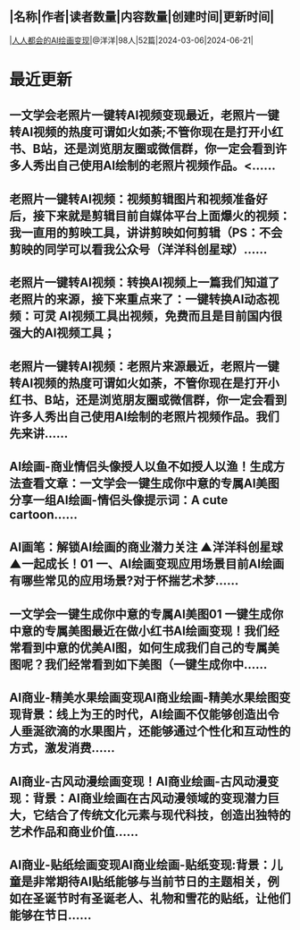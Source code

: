 |名称|作者|读者数量|内容数量|创建时间|更新时间|
---
|[人人都会的AI绘画变现](https://xiaobot.net/p/Vlccycc168?refer=0b133df9-27dc-423b-8101-639049001c13)|@洋洋|98人|52篇|2024-03-06|2024-06-21|

# 最近更新
## 一文学会老照片一键转AI视频变现最近，老照片一键转AI视频的热度可谓如火如荼;不管你现在是打开小红书、B站，还是浏览朋友圈或微信群，你一定会看到许多人秀出自己使用AI绘制的老照片视频作品。<......
## 老照片一键转AI视频：视频剪辑图片和视频准备好后，接下来就是剪辑目前自媒体平台上面爆火的视频：我一直用的剪映工具，讲讲剪映如何剪辑（PS：不会剪映的同学可以看我公众号（洋洋科创星球）......
## 老照片一键转AI视频：转换AI视频上一篇我们知道了老照片的来源，接下来重点来了：一键转换AI动态视频：可灵 AI视频工具出视频，免费而且是目前国内很强大的AI视频工具；
## 老照片一键转AI视频：老照片来源最近，老照片一键转AI视频的热度可谓如火如荼，不管你现在是打开小红书、B站，还是浏览朋友圈或微信群，你一定会看到许多人秀出自己使用AI绘制的老照片视频作品。我们先来讲......
## AI绘画-商业情侣头像授人以鱼不如授人以渔！生成方法查看文章：一文学会一键生成你中意的专属AI美图分享一组AI绘画-情侣头像提示词：A cute cartoon......
## AI画笔：解锁AI绘画的商业潜力关注 ▲洋洋科创星球▲一起成长！01 一、AI绘画变现应用场景目前AI绘画有哪些常见的应用场景?对于怀揣艺术梦......
## 一文学会一键生成你中意的专属AI美图01 一键生成你中意的专属美图最近在做小红书AI绘画变现！我们经常看到中意的优美AI图，如何生成我们自己的专属美图呢？我们经常看到如下美图（一键生成你中......
## AI商业-精美水果绘画变现AI商业绘画-精美水果绘图变现背景：线上为王的时代，AI绘画不仅能够创造出令人垂涎欲滴的水果图片，还能够通过个性化和互动性的方式，激发消费......
## AI商业-古风动漫绘画变现！AI商业绘画-古风动漫变现：背景：AI商业绘画在古风动漫领域的变现潜力巨大，它结合了传统文化元素与现代科技，创造出独特的艺术作品和商业价值......
## AI商业-贴纸绘画变现AI商业绘画-贴纸变现:背景：儿童是非常期待AI贴纸能够与当前节日的主题相关，例如在圣诞节时有圣诞老人、礼物和雪花的贴纸，让他们能够在节日......

